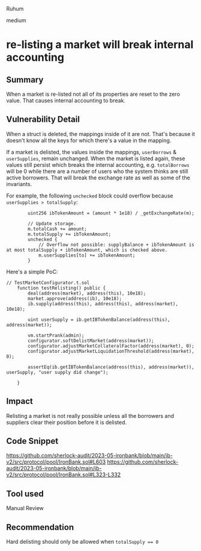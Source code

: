 Ruhum

medium

# re-listing a market will break internal accounting

## Summary
When a market is re-listed not all of its properties are reset to the zero value. That causes internal accounting to break.

## Vulnerability Detail

When a struct is deleted, the mappings inside of it are not. That's because it doesn't know all the keys for which there's a value in the mapping.

If a market is delisted, the values inside the mappings, `userBorrows` & `userSupplies`, remain unchanged. When the market is listed again, these values still persist which breaks the internal accounting, e.g. `totalBorrows` will be 0 while there are a number of users who the system thinks are still active borrowers. That will break the exchange rate as well as some of the invariants.

For example, the following `unchecked` block could overflow because `userSupplies > totalSupply`:
```sol
        uint256 ibTokenAmount = (amount * 1e18) / _getExchangeRate(m);

        // Update storage.
        m.totalCash += amount;
        m.totalSupply += ibTokenAmount;
        unchecked {
            // Overflow not possible: supplyBalance + ibTokenAmount is at most totalSupply + ibTokenAmount, which is checked above.
            m.userSupplies[to] += ibTokenAmount;
        }
```

Here's a simple PoC:

```sol
// TestMarketConfigurator.t.sol
    function testRelisting() public {
        deal(address(market), address(this), 10e18);
        market.approve(address(ib), 10e18);
        ib.supply(address(this), address(this), address(market), 10e18);

        uint userSupply = ib.getIBTokenBalance(address(this), address(market));

        vm.startPrank(admin);
        configurator.softDelistMarket(address(market));
        configurator.adjustMarketCollateralFactor(address(market), 0);
        configurator.adjustMarketLiquidationThreshold(address(market), 0);
    
        assertEq(ib.getIBTokenBalance(address(this), address(market)), userSupply, "user supply did change");

    }

```

## Impact
Relisting a market is not really possible unless all the borrowers and suppliers clear their position before it is delisted.

## Code Snippet
https://github.com/sherlock-audit/2023-05-ironbank/blob/main/ib-v2/src/protocol/pool/IronBank.sol#L603
https://github.com/sherlock-audit/2023-05-ironbank/blob/main/ib-v2/src/protocol/pool/IronBank.sol#L323-L332
## Tool used

Manual Review

## Recommendation
Hard delisting should only be allowed when `totalSupply == 0`
